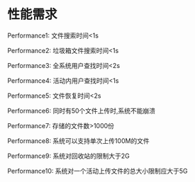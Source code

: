 # 性能需求

Performance1: 文件搜索时间&lt;1s

Performance2: 垃圾箱文件搜索时间&lt;1s

Performance3: 全系统用户查找时间&lt;2s

Performance4: 活动内用户查找时间&lt;1s

Performance5: 文件恢复时间&lt;2s

Performance6: 同时有50个文件上传时,系统不能崩溃

Performance7: 存储的文件数&gt;1000份

Performance8: 系统可以支持单次上传100M的文件

Performance9: 系统对回收站的限制大于2G

Performance10: 系统对一个活动上传文件的总大小限制应大于5G



